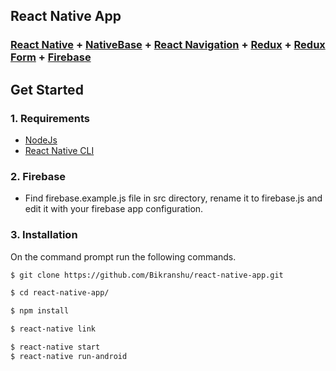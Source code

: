 
## React Native App

###  [React Native](https://facebook.github.io/react-native/docs/getting-started.html) + [NativeBase](http://nativebase.io/) + [React Navigation](https://github.com/react-community/react-navigation) + [Redux](http://redux.js.org) + [Redux Form](https://github.com/erikras/redux-form) + [Firebase](https://github.com/firebase/firebase-js-sdk) 


## Get Started

### 1. Requirements

* [NodeJs](https://nodejs.org/en/)
* [React Native CLI](https://facebook.github.io/react-native/docs/getting-started.html)

### 2. Firebase

- Find firebase.example.js file in src directory, rename it to firebase.js and edit it with your firebase app configuration.

### 3. Installation

On the command prompt run the following commands.

```sh
$ git clone https://github.com/Bikranshu/react-native-app.git

$ cd react-native-app/

$ npm install

$ react-native link
```
```sh
$ react-native start
$ react-native run-android
```